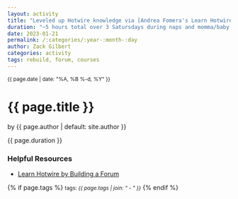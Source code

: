 ```yaml
---
layout: activity
title: "Leveled up Hotwire knowledge via [Andrea Fomera's Learn Hotwire by Building a Forum](https://store.afomera.dev/learn-hotwire) course"
duration: "~5 hours total over 3 Satursdays during naps and momma/baby adventures"
date: 2023-01-21
permalink: /:categories/:year-:month-:day
author: Zack Gilbert
categories: activity
tags: rebuild, forum, courses
---
```


<small>{{ page.date | date: "%A, %B %-d, %Y" }}</small>
<h1>{{ page.title }}</h1>

<p class="view">by {{ page.author | default: site.author }}</p>

<p>{{ page.duration }}</p>

<h3>Helpful Resources</h3>
<ul>
  <li><a href="https://store.afomera.dev/learn-hotwire">Learn Hotwire by Building a Forum</a></li>
</ul>

{% if page.tags %}
  <small>tags: <em>{{ page.tags | join: "</em> - <em>" }}</em></small>
{% endif %}
